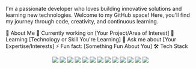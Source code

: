 I'm a passionate developer who loves building innovative solutions and learning new technologies. Welcome to my GitHub space! Here, you'll find my journey through code, creativity, and continuous learning.

🚀 About Me
🔭 Currently working on [Your Project/Area of Interest]
🌱 Learning [Technology or Skill You're Learning]
💬 Ask me about [Your Expertise/Interests]
⚡ Fun fact: [Something Fun About You]
🛠️ Tech Stack
<p align="center"> <img src="https://img.shields.io/badge/-CGI-333333?style=for-the-badge" /> <img src="https://img.shields.io/badge/-TouchDesigner-1C1C1C?style=for-the-badge" /> <img src="https://img.shields.io/badge/-Unreal%20Engine-0E1128?logo=unreal-engine&logoColor=white&style=for-the-badge" /> <img src="https://img.shields.io/badge/-Virtual%20Production-444444?style=for-the-badge" /> <img src="https://img.shields.io/badge/-Python-3776AB?logo=python&logoColor=white&style=for-the-badge" /> <img src="https://img.shields.io/badge/-Next.js-000000?logo=next.js&logoColor=white&style=for-the-badge" /> <img src="https://img.shields.io/badge/-Django-092E20?logo=django&logoColor=white&style=for-the-badge" /> <img src="https://img.shields.io/badge/-PostgreSQL-336791?logo=postgresql&logoColor=white&style=for-the-badge" /> <img src="https://img.shields.io/badge/-Redis-DC382D?logo=redis&logoColor=white&style=for-the-badge" /> <img src="https://img.shields.io/badge/-Solana-7D39D4?logo=solana&logoColor=white&style=for-the-badge" /> <img src="https://img.shields.io/badge/-Arbitrage%20Bots-888888?style=for-the-badge" /> <img src="https://img.shields.io/badge/-Three.js-000000?logo=three.js&logoColor=white&style=for-the-badge" /> <img src="https://img.shields.io/badge/-AR/VR-FF4F00?style=for-the-badge" /> </p>
